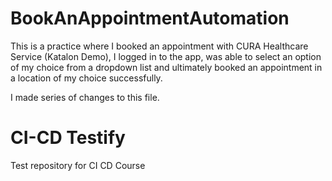 # BookAnAppointmentAutomation
This is a practice where I booked an appointment with CURA Healthcare Service (Katalon Demo), I logged in to the app, was able to select an option of my choice from a dropdown list and ultimately booked an appointment in a location of my choice successfully.

I made series of changes to this file.

# CI-CD Testify
Test repository for CI CD Course